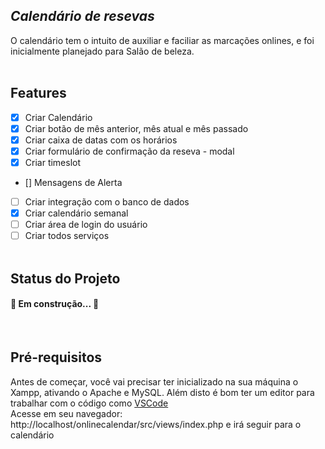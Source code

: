 ## _Calendário de resevas_

O calendário tem o intuito de auxiliar e faciliar as marcações onlines, e foi inicialmente planejado para Salão de beleza.<br>
<br>
## Features
- [x] Criar Calendário
- [x] Criar botão de mês anterior, mês atual e mês passado
- [x] Criar caixa de datas com os horários
- [x] Criar formulário de confirmação da reseva - modal
- [x] Criar timeslot
- [] Mensagens de Alerta
- [ ] Criar integração com o banco de dados
- [x] Criar calendário semanal
- [ ] Criar área de login do usuário
- [ ] Criar todos serviços 
<br><br>
## Status do Projeto
<h4> 
	🚧 Em construção...  🚧
</h4>
<br>

## Pré-requisitos

Antes de começar, você vai precisar ter inicializado na sua máquina o Xampp, ativando o Apache e MySQL. 
Além disto é bom ter um editor para trabalhar com o código como [VSCode](https://code.visualstudio.com/)
<br>
Acesse em seu navegador: http://localhost/onlinecalendar/src/views/index.php e irá seguir para o calendário

